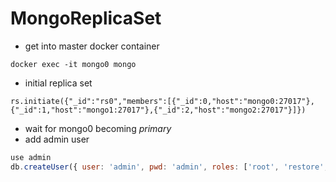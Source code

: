 # MongoReplicaSet

+ get into master docker container

`docker exec -it mongo0 mongo`

+ initial replica set

`rs.initiate({"_id":"rs0","members":[{"_id":0,"host":"mongo0:27017"},{"_id":1,"host":"mongo1:27017"},{"_id":2,"host":"mongo2:27017"}]})`

+ wait for mongo0 becoming *primary*
+ add admin user

```javascript
use admin
db.createUser({ user: 'admin', pwd: 'admin', roles: ['root', 'restore', 'readWriteAnyDatabase', 'dbAdminAnyDatabase'] })
```